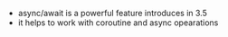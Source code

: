 - async/await is a powerful feature introduces in 3.5
- it helps to work with coroutine and async opearations
